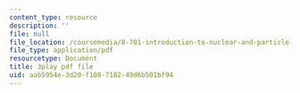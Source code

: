 ```yaml
---
content_type: resource
description: ''
file: null
file_location: /coursemedia/8-701-introduction-to-nuclear-and-particle-physics-fall-2020/aab5954e3d20f108718249d6b501bf94_ORG6YD9P8WM.pdf
file_type: application/pdf
resourcetype: Document
title: 3play pdf file
uid: aab5954e-3d20-f108-7182-49d6b501bf94
---
```

